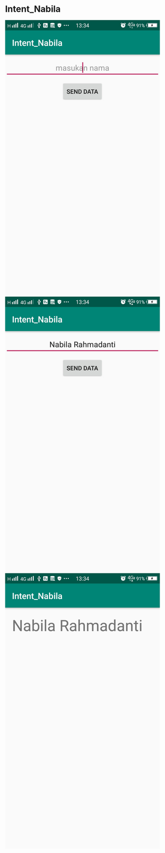 # Intent_Nabila

![alt text](https://github.com/NabilaRahmadanti/Intent_Nabila/blob/master/3.jpg)
![alt text](https://github.com/NabilaRahmadanti/Intent_Nabila/blob/master/4.jpg)
![alt text](https://github.com/NabilaRahmadanti/Intent_Nabila/blob/master/5.jpg)
